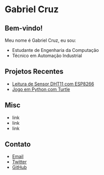 # Gabriel Cruz

## Bem-vindo! 

Meu nome é Gabriel Cruz, eu sou:
  
  - Estudante de Engenharia da Computação
  - Técnico em Automação Industrial
  
## Projetos Recentes

  - [Leitura de Sensor DHT11 com ESP8266](https://github.com/cruzpc/Medidor-de-Temperatura-e-Umidade-com-ESP8266)
  - [Jogo em Python com Turtle](https://github.com/cruzpc/Jogo-em-Python-usando-Turtle)
  
## Misc

  - link
  - link
  - link
  
## Contato

  - [Email](mailto:gabriel97pc@outlook.com)
  - [Twitter](https://twitter.com/Gabriel_Cruz97)
  - [GitHub](https://github.com/cruzpc) 
